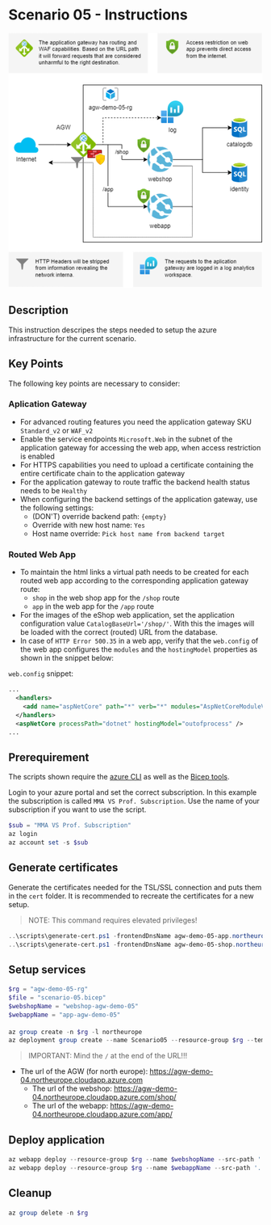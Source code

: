 # Scenario 05 - Instructions

![Overview](./scenario-05.png)

## Description

This instruction descripes the steps needed to setup the azure
infrastructure for the current scenario.

## Key Points

The following key points are necessary to consider:

### Aplication Gateway

* For advanced routing features you need the application gateway SKU `Standard_v2` or `WAF_v2`
* Enable the service endpoints `Microsoft.Web` in the subnet of the application gateway
  for accessing the web app, when access restriction is enabled
* For HTTPS capabilities you need to upload a certificate containing the entire certificate chain to the application
  gateway
* For the application gateway to route traffic the backend health status needs to be `Healthy`
* When configuring the backend settings of the application gateway, use the following settings:
  * (DON'T) override backend path: `{empty}`
  * Override with new host name: `Yes`
  * Host name override: `Pick host name from backend target`

### Routed Web App

* To maintain the html links a virtual path needs to be created for each routed web app according to the
  corresponding application gateway route:
  * `shop` in the web shop app for the `/shop` route
  * `app` in the web app for the `/app` route
* For the images of the eShop web application, set the application configuration value `CatalogBaseUrl='/shop/'`.
  With this the images will be loaded with the correct (routed) URL from the database.
* In case of `HTTP Error 500.35` in a web app, verify that the `web.config` of the
  web app configures the `modules` and the `hostingModel` properties as shown in the snippet below:

`web.config` snippet:
```xml
...
  <handlers>
    <add name="aspNetCore" path="*" verb="*" modules="AspNetCoreModuleV2" />
  </handlers>
  <aspNetCore processPath="dotnet" hostingModel="outofprocess" />
...
```

## Prerequirement

The scripts shown require the [azure CLI](https://learn.microsoft.com/en-us/cli/azure/install-azure-cli)
as well as the [Bicep tools](https://learn.microsoft.com/en-us/azure/azure-resource-manager/bicep/install).

Login to your azure portal and set the correct subscription.
In this example the subscription is called `MMA VS Prof. Subscription`. Use
the name of your subscription if you want to use the script.

```powershell
$sub = "MMA VS Prof. Subscription"
az login
az account set -s $sub
```

## Generate certificates

Generate the certificates needed for the TSL/SSL connection and puts them in the `cert` folder.
It is recommended to recreate the certificates for a new setup.

> NOTE: This command requires elevated privileges!

```powershell
..\scripts\generate-cert.ps1 -frontendDnsName agw-demo-05-app.northeurope.cloudapp.azure.com -certOutputRelativePath cert/app
..\scripts\generate-cert.ps1 -frontendDnsName agw-demo-05-shop.northeurope.cloudapp.azure.com -certOutputRelativePath cert/shop
```

## Setup services

```powershell
$rg = "agw-demo-05-rg"
$file = "scenario-05.bicep"
$webshopName = "webshop-agw-demo-05"
$webappName = "app-agw-demo-05"

az group create -n $rg -l northeurope
az deployment group create --name Scenario05 --resource-group $rg --template-file $file --parameters webshopName=$webshopName webappName=$webappName
```

> IMPORTANT: Mind the `/` at the end of the URL!!!

* The url of the AGW (for north europe): https://agw-demo-04.northeurope.cloudapp.azure.com
  * The url of the webshop: https://agw-demo-04.northeurope.cloudapp.azure.com/shop/
  * The url of the webapp: https://agw-demo-04.northeurope.cloudapp.azure.com/app/

## Deploy application

```powershell
az webapp deploy --resource-group $rg --name $webshopName --src-path '../.deployables/eShopOnWeb.zip' --type zip
az webapp deploy --resource-group $rg --name $webappName --src-path '../.deployables/AspNetCoreApp.zip' --type zip
```

## Cleanup

```powershell
az group delete -n $rg
```